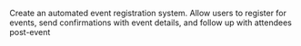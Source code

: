 Create an automated event registration system. Allow users to register for events, send confirmations with event details, and follow up with attendees post-event